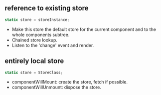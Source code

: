 ## reference to existing store

```javascript
static store = storeInstance;
```

- Make this store the default store for the current component and to the whole components subtree.
- Chained store lookup.
- Listen to the 'change' event and render.

## entirely local store

```javascript
static store = StoreClass;
```

- componentWillMount: create the store, fetch if possible.
- componentWillUnmount: dispose the store.
